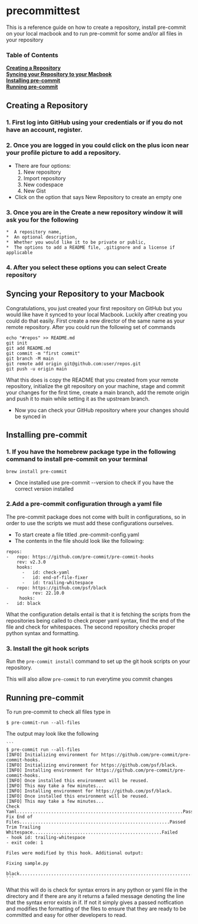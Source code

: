 # precommittest

This is a reference guide on how to create a repository, install pre-commit on your local macbook
and to run pre-commit for some and/or all files in your repository


### Table of Contents
**[Creating a Repository](#creating-a-repository)**<br>
**[Syncing your Repository to your Macbook](#syncing-your-repository-to-your-macbook)**<br>
**[Installing pre-commit](#installing-pre-commit)**<br>
**[Running pre-commit](#running-pre-commit)**<br>


## Creating a Repository

### 1. First log into GitHub using your credentials or if you do not have an account, register.
### 2. Once you are logged in you could click on the plus icon near your profile picture to add a repository.
* There are four options:
 	1. New repository
	2. Import repository
	3. New codespace
	4. New Gist
* Click on the option that says New Repository to create an empty one

### 3. Once you are in the Create a new repository window it will ask you for the following
	*  A repository name,
	*  An optional description,
	*  Whether you would like it to be private or public,
	*  The options to add a README file, .gitignore and a license if applicable

### 4. After you select these options you can select Create repository

## Syncing your Repository to your Macbook

Congratulations, you just created your first repository on GitHub but you would like have it synced to your local Macbook. Luckily
after creating you could do that easily. First create a new director of the same name as your remote repository.
After you could run the following set of commands

```
echo "#repos" >> README.md
git init
git add README.md
git commit -m "first commit"
git branch -M main
git remote add origin git@github.com:user/repos.git
git push -u origin main

```

What this does is copy the README that you created from your remote repository, initialize the git repository on your machine,
stage and commit your changes for the first time, create a main branch, add the remote origin and push it to main while
setting it as the upstream branch.


* Now you can check your GitHub repository where your changes should be synced in


## Installing pre-commit

### 1. If you have the homebrew package type in the following command to install pre-commit on your terminal

```
brew install pre-commit
```

* Once installed use pre-commit --version to check if you have the correct version installed

### 2.Add a pre-commit configuration through a yaml file

The pre-commit package does not come with built in configurations, so in order to use the scripts we
must add these configurations ourselves.
* To start create a file titled .pre-commit-config.yaml
* The contents in the file should look like the following:

```
repos:
-   repo: https://github.com/pre-commit/pre-commit-hooks
    rev: v2.3.0
    hooks:
      -   id: check-yaml
      -   id: end-of-file-fixer
      -   id: trailing-whitespace
-   repo: https://github.com/psf/black
    	  rev: 22.10.0
     hooks:
-   id: black
```

What the configuration details entail is that it is fetching the scripts from the repositories being called
to check proper yaml syntax, find the end of the file and check for whitespaces. The second repository checks
proper python syntax and formatting.


### 3. Install the git hook scripts
Run the ```pre-commit install``` command to set up the git hook scripts on your repository.

This will also allow ```pre-commit``` to run everytime you commit changes


##  Running pre-commit

To run pre-commit to check all files type in

```$ pre-commit-run --all-files```

The output may look like the following

	```
	$ pre-commit run --all-files
	[INFO] Initializing environment for https://github.com/pre-commit/pre-commit-hooks.
	[INFO] Initializing environment for https://github.com/psf/black.
	[INFO] Installing environment for https://github.com/pre-commit/pre-commit-hooks.
	[INFO] Once installed this environment will be reused.
	[INFO] This may take a few minutes...
	[INFO] Installing environment for https://github.com/psf/black.
	[INFO] Once installed this environment will be reused.
	[INFO] This may take a few minutes...
	Check Yaml...............................................................Passed
	Fix End of Files.........................................................Passed
	Trim Trailing Whitespace.................................................Failed
	- hook id: trailing-whitespace
	- exit code: 1

	Files were modified by this hook. Additional output:

	Fixing sample.py

	black....................................................................Passed
	```

What this will do is check for syntax errors in any python or yaml file in the directory and if there are any it returns a
failed message denoting the line that the syntax error exists in if. If not it simply gives a passed notfication and modifies the
formatting of the files to ensure that they are ready to be committed and easy for other developers to read.

